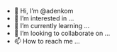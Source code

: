 - 👋 Hi, I’m @adenkom
- 👀 I’m interested in ...
- 🌱 I’m currently learning ...
- 💞️ I’m looking to collaborate on ...
- 📫 How to reach me ...

<!---
adenkom/adenkom is a ✨ special ✨ repository because its `README.md` (this file) appears on your GitHub profile.
You can click the Preview link to take a look at your changes.
--->
